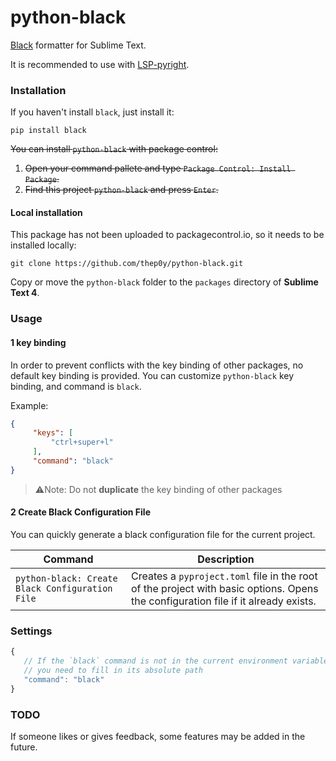 # python-black
[Black](https://github.com/psf/black) formatter for  Sublime Text.

It is recommended to use with [LSP-pyright](https://github.com/sublimelsp/LSP-pyright).

### Installation

If you haven't install `black`, just install it:

```shell
pip install black
```

~~You can install `python-black` with package control:~~

1. ~~Open your command pallete and type `Package Control: Install Package`.~~
2. ~~Find this project `python-black` and press `Enter`.~~

#### Local installation

This package has not been uploaded to packagecontrol.io, so it needs to be installed locally:

```shell
git clone https://github.com/thep0y/python-black.git
```

Copy or move the `python-black` folder to the `packages` directory of **Sublime Text 4**.

### Usage

#### 1 key binding

In order to prevent conflicts with the key binding of other packages, no default key binding is provided.
You can customize `python-black` key binding, and command is `black`.

Example:

```json
{
     "keys": [
         "ctrl+super+l"
     ],
     "command": "black"
}
```

> :warning:Note: Do not **duplicate** the key binding of other packages

#### 2 Create Black Configuration File

You can quickly generate a black configuration file for the current project.

| Command                                         | Description                                                  |
| ----------------------------------------------- | ------------------------------------------------------------ |
| `python-black: Create Black Configuration File` | Creates a `pyproject.toml` file in the root of the project with basic options. Opens the configuration file if it already exists. |

### Settings

```js
{
   // If the `black` command is not in the current environment variable, 
   // you need to fill in its absolute path
   "command": "black"
}
```

### TODO

If someone likes or gives feedback, some features may be added in the future.

